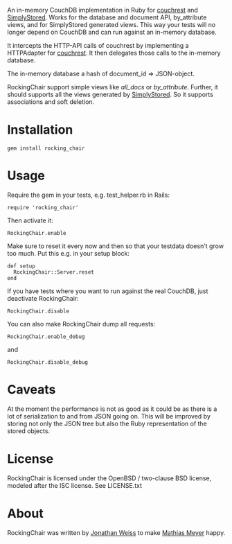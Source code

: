 An in-memory CouchDB implementation in Ruby for [couchrest](http://github.com/jchris/couchrest) and [SimplyStored](http://github.com/peritor/simply_stored). 
Works for the database and document API, by_attribute views, and for SimplyStored generated views. 
This way your tests will no longer depend on CouchDB and can run against an in-memory database.

It intercepts the HTTP-API calls of couchrest by implementing a 
HTTPAdapter for [couchrest](http://github.com/jchris/couchrest). It then delegates those calls to the
in-memory database. 

The in-memory database a hash of document_id => JSON-object.

RockingChair support simple views like _all_docs_ or _by_attribute_.
Further, it should supports all the views generated by [SimplyStored](http://github.com/peritor/simply_stored).
So it supports associations and soft deletion.

Installation
============

    gem install rocking_chair

Usage
=============

Require the gem in your tests, e.g. test_helper.rb in Rails:

    require 'rocking_chair'
    
Then activate it:

    RockingChair.enable
    
Make sure to reset it every now and then so that your testdata doesn't grow too much.
Put this e.g. in your setup block:

    def setup
      RockingChair::Server.reset
    end
   
If you have tests where you want to run against the real CouchDB, 
just deactivate RockingChair:

    RockingChair.disable

You can also make RockingChair dump all requests:

    RockingChair.enable_debug
    
and

    RockingChair.disable_debug
    
    
Caveats
=============

At the moment the performance is not as good as it could be as there is a lot of serialization to and from JSON going on.
This will be improved by storing not only the JSON tree but also the Ruby representation of the stored objects.

License
=============

RockingChair is licensed under the OpenBSD / two-clause BSD license, modeled after the ISC license. See LICENSE.txt

About
=============

RockingChair was written by [Jonathan Weiss](http://twitter.com/jweiss) to make [Mathias Meyer](http://twitter.com/roidrage) happy.

